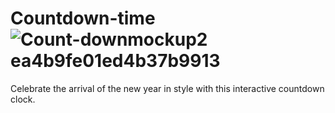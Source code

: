 # Countdown-time![Count-downmockup2 ea4b9fe01ed4b37b9913](https://github.com/Simon339/Countdown-time/assets/65837866/135c4af1-f451-4647-8c34-f6e61889bd36)

Celebrate the arrival of the new year in style with this interactive countdown clock.
